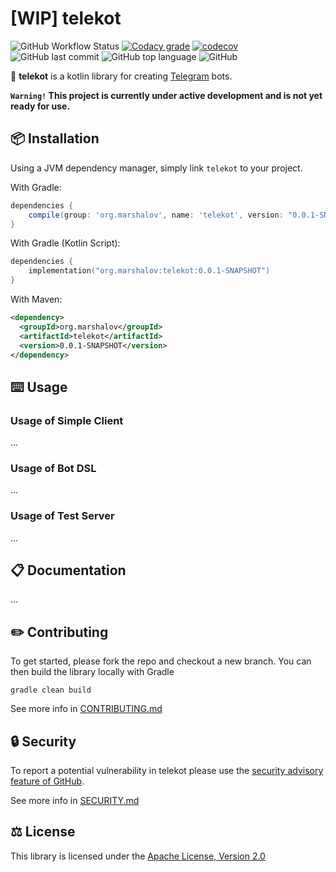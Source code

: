 # [WIP] telekot

![GitHub Workflow Status](https://img.shields.io/github/workflow/status/Amper/telekot/CI)
[![Codacy grade](https://img.shields.io/codacy/grade/004e390276064f9b9c2ae374dbf4ae40)](https://app.codacy.com/manual/__3/telekot?utm_source=github.com&utm_medium=referral&utm_content=Amper/telekot&utm_campaign=Badge_Grade_Settings)
[![codecov](https://img.shields.io/codecov/c/github/Amper/telekot)](https://codecov.io/gh/Amper/telekot)
![GitHub last commit](https://img.shields.io/github/last-commit/Amper/telekot)
![GitHub top language](https://img.shields.io/github/languages/top/Amper/telekot)
![GitHub](https://img.shields.io/github/license/Amper/telekot)

🤖 **telekot** is a kotlin library for creating [Telegram](https://telegram.org) bots.

**`Warning!` This project is currently under active development and is not yet ready for use.**

## 📦 Installation

Using a JVM dependency manager, simply link `telekot` to your project.

With Gradle:

```groovy
dependencies {
    compile(group: 'org.marshalov', name: 'telekot', version: "0.0.1-SNAPSHOT")
}
```

With Gradle (Kotlin Script):

```kotlin
dependencies {
    implementation("org.marshalov:telekot:0.0.1-SNAPSHOT")
}
```

With Maven:
```xml
<dependency>
  <groupId>org.marshalov</groupId>
  <artifactId>telekot</artifactId>
  <version>0.0.1-SNAPSHOT</version>
</dependency>
```

## ⌨️ Usage

### Usage of Simple Client

...

### Usage of Bot DSL

...

### Usage of Test Server

...

## 📋 Documentation

...

## ✏️ Contributing

To get started, please fork the repo and checkout a new branch. 
You can then build the library locally with Gradle

```shell script
gradle clean build
```

See more info in [CONTRIBUTING.md](CONTRIBUTING.md)

## 🔒 Security

To report a potential vulnerability in telekot please use the [security advisory feature of GitHub](https://github.com/Amper/telekot/security/advisories).

See more info in [SECURITY.md](SECURITY.md)

## ⚖️ License

This library is licensed under the [Apache License, Version 2.0](LICENSE.md)
